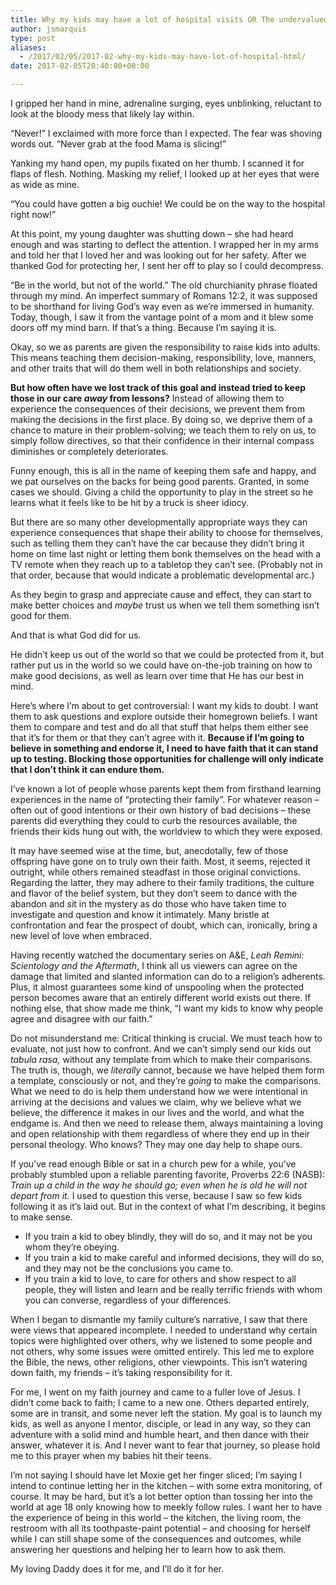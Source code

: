 ```yaml
---
title: Why my kids may have a lot of hospital visits OR The undervalued gift of doubt
author: jsmarquis
type: post
aliases:
  - /2017/02/05/2017-02-why-my-kids-may-have-lot-of-hospital-html/
date: 2017-02-05T20:40:00+00:00

---
```


I gripped her hand in mine, adrenaline surging, eyes unblinking, reluctant to look at the bloody mess that likely lay within.

“Never!” I exclaimed with more force than I expected. The fear was shoving words out. “Never grab at the food Mama is slicing!”

Yanking my hand open, my pupils fixated on her thumb. I scanned it for flaps of flesh. Nothing. Masking my relief, I looked up at her eyes that were as wide as mine.

“You could have gotten a big ouchie! We could be on the way to the hospital right now!”

At this point, my young daughter was shutting down &#8211; she had heard enough and was starting to deflect the attention. I wrapped her in my arms and told her that I loved her and was looking out for her safety. After we thanked God for protecting her, I sent her off to play so I could decompress.

“Be in the world, but not of the world.” The old churchianity phrase floated through my mind. An imperfect summary of Romans 12:2, it was supposed to be shorthand for living God’s way even as we’re immersed in humanity. Today, though, I saw it from the vantage point of a mom and it blew some doors off my mind barn. If that&#8217;s a thing. Because I&#8217;m saying it is.

Okay, so we as parents are given the responsibility to raise kids into adults. This means teaching them decision-making, responsibility, love, manners, and other traits that will do them well in both relationships and society.

**But how often have we lost track of this goal and instead tried to keep those in our care _away_ from lessons?** Instead of allowing them to experience the consequences of their decisions, we prevent them from making the decisions in the first place. By doing so, we deprive them of a chance to mature in their problem-solving; we teach them to rely on us, to simply follow directives, so that their confidence in their internal compass diminishes or completely deteriorates.

Funny enough, this is all in the name of keeping them safe and happy, and we pat ourselves on the backs for being good parents. Granted, in some cases we should. Giving a child the opportunity to play in the street so he learns what it feels like to be hit by a truck is sheer idiocy.

But there are so many other developmentally appropriate ways they can experience consequences that shape their ability to choose for themselves, such as telling them they can&#8217;t have the car because they didn&#8217;t bring it home on time last night or letting them bonk themselves on the head with a TV remote when they reach up to a tabletop they can’t see. (Probably not in that order, because that would indicate a problematic developmental arc.)

As they begin to grasp and appreciate cause and effect, they can start to make better choices and _maybe_ trust us when we tell them something isn’t good for them.

And that is what God did for us.

He didn’t keep us out of the world so that we could be protected from it, but rather put us in the world so we could have on-the-job training on how to make good decisions, as well as learn over time that He has our best in mind.

Here&#8217;s where I&#8217;m about to get controversial: I want my kids to doubt. I want them to ask questions and explore outside their homegrown beliefs. I want them to compare and test and do all that stuff that helps them either see that it&#8217;s for them or that they can&#8217;t agree with it. **Because if I&#8217;m going to believe in something and endorse it, I need to have faith that it can stand up to testing. Blocking those opportunities for challenge will only indicate that I don&#8217;t think it can endure them.**

I&#8217;ve known a lot of people whose parents kept them from firsthand learning experiences in the name of &#8220;protecting their family&#8221;. For whatever reason &#8211; often out of good intentions or their own history of bad decisions &#8211; these parents did everything they could to curb the resources available, the friends their kids hung out with, the worldview to which they were exposed.

It may have seemed wise at the time, but, anecdotally, few of those offspring have gone on to truly own their faith. Most, it seems, rejected it outright, while others remained steadfast in those original convictions. Regarding the latter, they may adhere to their family traditions, the culture and flavor of the belief system, but they don&#8217;t seem to dance with the abandon and sit in the mystery as do those who have taken time to investigate and question and know it intimately. Many bristle at confrontation and fear the prospect of doubt, which can, ironically, bring a new level of love when embraced.

Having recently watched the documentary series on A&E, _Leah Remini: Scientology and the Aftermath_, I think all us viewers can agree on the damage that limited and slanted information can do to a religion&#8217;s adherents. Plus, it almost guarantees some kind of unspooling when the protected person becomes aware that an entirely different world exists out there. If nothing else, that show made me think, &#8220;I want my kids to know why people agree and disagree with our faith.&#8221;

Do not misunderstand me: Critical thinking is crucial. We must teach how to evaluate, not just how to confront. And we can&#8217;t simply send our kids out _tabula rasa,_ without any template from which to make their comparisons. The truth is, though, we _literally_ cannot, because we have helped them form a template, consciously or not, and they&#8217;re _going_ to make the comparisons. What we need to do is help them understand how we were intentional in arriving at the decisions and values we claim, why we believe what we believe, the difference it makes in our lives and the world, and what the endgame is. And then we need to release them, always maintaining a loving and open relationship with them regardless of where they end up in their personal theology. Who knows? They may one day help to shape ours.

If you&#8217;ve read enough Bible or sat in a church pew for a while, you&#8217;ve probably stumbled upon a reliable parenting favorite, Proverbs 22:6 (NASB): _Train up a child in the way he should go; even when he is old he will not depart from it._ I used to question this verse, because I saw so few kids following it as it&#8217;s laid out. But in the context of what I&#8217;m describing, it begins to make sense.

  * If you train a kid to obey blindly, they will do so, and it may not be you whom they&#8217;re obeying.
  * If you train a kid to make careful and informed decisions, they will do so, and they may not be the conclusions you came to.
  * If you train a kid to love, to care for others and show respect to all people, they will listen and learn and be really terrific friends with whom you can converse, regardless of your differences.

When I began to dismantle my family culture&#8217;s narrative, I saw that there were views that appeared incomplete. I needed to understand why certain topics were highlighted over others, why we listened to some people and not others, why some issues were omitted entirely. This led me to explore the Bible, the news, other religions, other viewpoints. This isn&#8217;t watering down faith, my friends &#8211; it&#8217;s taking responsibility for it.

For me, I went on my faith journey and came to a fuller love of Jesus. I didn&#8217;t come back to faith; I came to a new one. Others departed entirely, some are in transit, and some never left the station. My goal is to launch my kids, as well as anyone I mentor, disciple, or lead in any way, so they can adventure with a solid mind and humble heart, and then dance with their answer, whatever it is. And I never want to fear that journey, so please hold me to this prayer when my babies hit their teens.

I’m not saying I should have let Moxie get her finger sliced; I’m saying I intend to continue letting her in the kitchen &#8211; with some extra monitoring, of course. It may be hard, but it’s a lot better option than tossing her into the world at age 18 only knowing how to meekly follow rules. I want her to have the experience of being in this world &#8211; the kitchen, the living room, the restroom with all its toothpaste-paint potential &#8211; and choosing for herself while I can still shape some of the consequences and outcomes, while answering her questions and helping her to learn how to ask them.

My loving Daddy does it for me, and I’ll do it for her.